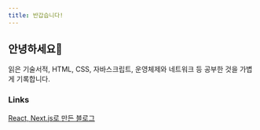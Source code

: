 ```yaml
---
title: 반갑습니다!
---
```


## 안녕하세요👋

읽은 기술서적, HTML, CSS, 자바스크립트, 운영체제와 네트워크 등 공부한 것을 가볍게 기록합니다.

### Links

[React, Next.js로 만든 블로그](https://pullingoff.github.io)
